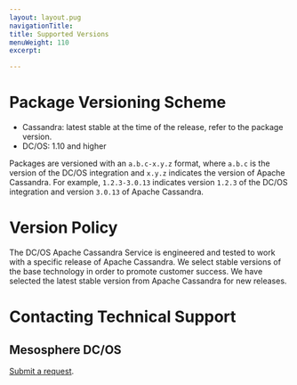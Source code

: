 ```yaml
---
layout: layout.pug
navigationTitle: 
title: Supported Versions
menuWeight: 110
excerpt:

---
```


<a name="package-versioning-scheme"></a>
# Package Versioning Scheme

- Cassandra: latest stable at the time of the release, refer to the package version.
- DC/OS: 1.10 and higher

Packages are versioned with an `a.b.c-x.y.z` format, where `a.b.c` is the version of the DC/OS integration and `x.y.z` indicates the version of Apache Cassandra. For example, `1.2.3-3.0.13` indicates version `1.2.3` of the DC/OS integration and version `3.0.13` of Apache Cassandra.

<a name="version-policy"></a>
# Version Policy

The DC/OS Apache Cassandra Service is engineered and tested to work with a specific release of Apache Cassandra. We select stable versions of the base technology in order to promote customer success. We have selected the latest stable version from Apache Cassandra for new releases.

<a name="contacting-technical-support"></a>
# Contacting Technical Support

## Mesosphere DC/OS
[Submit a request](https://support.mesosphere.com/hc/en-us/requests/new).
